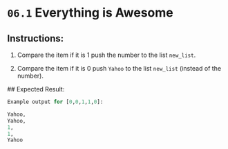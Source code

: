 # `06.1` Everything is Awesome

## Instructions:

1. Compare the item if it is 1 push the number to the list `new_list`.

2. Compare the item if it is 0 push `Yahoo` to the list `new_list` (instead of the number).

## Expected Result:

```py
Example output for [0,0,1,1,0]:

Yahoo,
Yahoo,
1,
1,
Yahoo
```